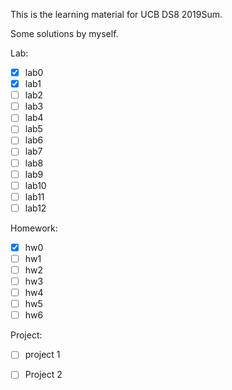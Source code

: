 This is the learning material for UCB DS8 2019Sum.

Some solutions by myself.

Lab:
- [x] lab0
- [x] lab1
- [ ] lab2
- [ ] lab3
- [ ] lab4
- [ ] lab5
- [ ] lab6
- [ ] lab7
- [ ] lab8
- [ ] lab9
- [ ] lab10
- [ ] lab11
- [ ] lab12

Homework:
- [x] hw0
- [ ] hw1
- [ ] hw2
- [ ] hw3
- [ ] hw4
- [ ] hw5
- [ ] hw6

Project:
- [ ] project 1 
- [ ] Project 2

